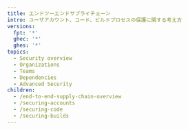 ```yaml
---
title: エンドツーエンドサプライチェーン
intro: ユーザアカウント、コード、ビルドプロセスの保護に関する考え方
versions:
  fpt: '*'
  ghec: '*'
  ghes: '*'
topics:
  - Security overview
  - Organizations
  - Teams
  - Dependencies
  - Advanced Security
children:
  - /end-to-end-supply-chain-overview
  - /securing-accounts
  - /securing-code
  - /securing-builds
---
```


